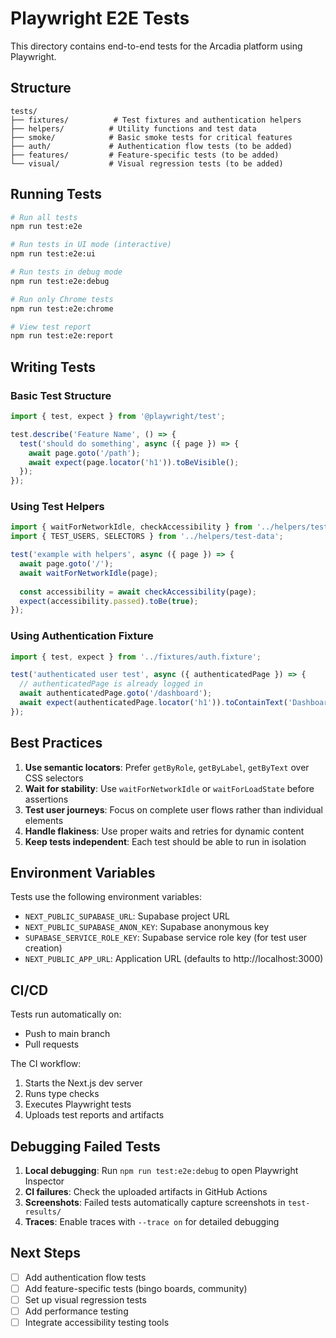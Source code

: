 # Playwright E2E Tests

This directory contains end-to-end tests for the Arcadia platform using Playwright.

## Structure

```
tests/
├── fixtures/          # Test fixtures and authentication helpers
├── helpers/          # Utility functions and test data
├── smoke/            # Basic smoke tests for critical features
├── auth/             # Authentication flow tests (to be added)
├── features/         # Feature-specific tests (to be added)
└── visual/           # Visual regression tests (to be added)
```

## Running Tests

```bash
# Run all tests
npm run test:e2e

# Run tests in UI mode (interactive)
npm run test:e2e:ui

# Run tests in debug mode
npm run test:e2e:debug

# Run only Chrome tests
npm run test:e2e:chrome

# View test report
npm run test:e2e:report
```

## Writing Tests

### Basic Test Structure

```typescript
import { test, expect } from '@playwright/test';

test.describe('Feature Name', () => {
  test('should do something', async ({ page }) => {
    await page.goto('/path');
    await expect(page.locator('h1')).toBeVisible();
  });
});
```

### Using Test Helpers

```typescript
import { waitForNetworkIdle, checkAccessibility } from '../helpers/test-utils';
import { TEST_USERS, SELECTORS } from '../helpers/test-data';

test('example with helpers', async ({ page }) => {
  await page.goto('/');
  await waitForNetworkIdle(page);
  
  const accessibility = await checkAccessibility(page);
  expect(accessibility.passed).toBe(true);
});
```

### Using Authentication Fixture

```typescript
import { test, expect } from '../fixtures/auth.fixture';

test('authenticated user test', async ({ authenticatedPage }) => {
  // authenticatedPage is already logged in
  await authenticatedPage.goto('/dashboard');
  await expect(authenticatedPage.locator('h1')).toContainText('Dashboard');
});
```

## Best Practices

1. **Use semantic locators**: Prefer `getByRole`, `getByLabel`, `getByText` over CSS selectors
2. **Wait for stability**: Use `waitForNetworkIdle` or `waitForLoadState` before assertions
3. **Test user journeys**: Focus on complete user flows rather than individual elements
4. **Handle flakiness**: Use proper waits and retries for dynamic content
5. **Keep tests independent**: Each test should be able to run in isolation

## Environment Variables

Tests use the following environment variables:

- `NEXT_PUBLIC_SUPABASE_URL`: Supabase project URL
- `NEXT_PUBLIC_SUPABASE_ANON_KEY`: Supabase anonymous key
- `SUPABASE_SERVICE_ROLE_KEY`: Supabase service role key (for test user creation)
- `NEXT_PUBLIC_APP_URL`: Application URL (defaults to http://localhost:3000)

## CI/CD

Tests run automatically on:
- Push to main branch
- Pull requests

The CI workflow:
1. Starts the Next.js dev server
2. Runs type checks
3. Executes Playwright tests
4. Uploads test reports and artifacts

## Debugging Failed Tests

1. **Local debugging**: Run `npm run test:e2e:debug` to open Playwright Inspector
2. **CI failures**: Check the uploaded artifacts in GitHub Actions
3. **Screenshots**: Failed tests automatically capture screenshots in `test-results/`
4. **Traces**: Enable traces with `--trace on` for detailed debugging

## Next Steps

- [ ] Add authentication flow tests
- [ ] Add feature-specific tests (bingo boards, community)
- [ ] Set up visual regression tests
- [ ] Add performance testing
- [ ] Integrate accessibility testing tools